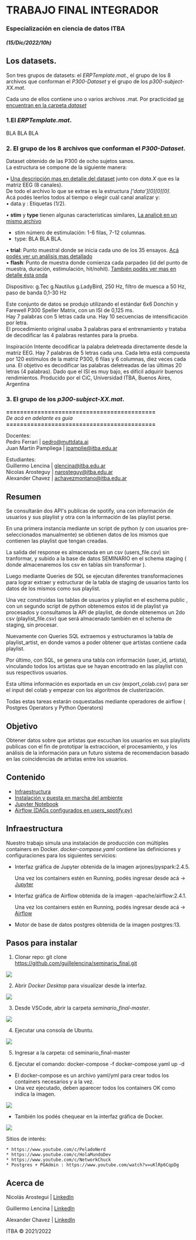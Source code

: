 
# TRABAJO FINAL INTEGRADOR
### Especialización en ciencia de datos ITBA  
  
##### *(15/Dic/2022/10h)*  



  
## Los datasets.  
Son tres grupos de datasets: el *ERPTemplate.mat.*, el grupo de los 8 archivos que conforman el *P300-Dataset* y el grupo de los *p300-subject-XX.mat*.  
  
Cada uno de ellos contiene uno o varios archivos .mat. Por practicidad [se encuentran en la carpeta *dataset*](dataset/)  
  
### 1.El *ERPTemplate.mat*.
BLA BLA BLA    
  
  
  
### 2. El grupo de los 8 archivos que conforman el *P300-Dataset*.  
Dataset obtenido de las P300 de ocho sujetos sanos.  
La estructura se compone de la siguiente manera:  
  
• [Una descripción mas en detalle del dataset](a_analisis_P300S4.ipynb) junto con *data.X* que es la matriz EEG (8 canales).  
De todo el archivo lo que se extrae es la estructura *['data'][0][0][0]*.  
Acá podés leerlos todos al tiempo o elegir cuál canal analizar y:  
• data.y : Etiquetas (1/2).  
  
• **stim** y **type** tienen algunas características similares, [La analicé en un mismo archivo](a_analisis_stim&type.ipynb)
- stim número de estimulación: 1-6 filas, 7-12 columnas.  
- type: BLA BLA BLA.  
  
• **trial**: Punto muestral donde se inicia cada uno de los 35 ensayos. [Acá podés ver un análisis mas detallado](a_analisis_trial.ipynb)  
• **flash**: Punto de muestra donde comienza cada parpadeo (id del punto de muestra, duración, estimulación, hit/nohit). [También podés ver mas en detalle ésta onda](a_analisis_flash.ipynb)  

Dispositivo: g.Tec g.Nautilus g.LadyBird, 250 Hz, filtro de muesca a 50 Hz, paso de banda 0,1-30 Hz
  
Este conjunto de datos se produjo utilizando el estándar 6x6 Donchin y Farewell P300 Speller Matrix, con un ISI de 0,125 ms.  
Hay 7 palabras con 5 letras cada una. Hay 10 secuencias de intensificación por letra.  
El procedimiento original usaba 3 palabras para el entrenamiento y trataba de decodificar las 4 palabras restantes para la prueba.    
  





Inspiración
Intente decodificar la palabra deletreada directamente desde la matriz EEG. Hay 7 palabras de 5 letras cada una. Cada letra está compuesta por 120 estímulos de la matriz P300, 6 filas y 6 columnas, diez veces cada una. El objetivo es decodificar las palabras deletreadas de las últimas 20 letras (4 palabras). Dado que el ISI es muy bajo, es difícil adquirir buenos rendimientos.
Producido por el CiC, Universidad ITBA, Buenos Aires, Argentina

  
  
### 3. El grupo de los *p300-subject-XX.mat*.  






  




  **===========================================**  
  *De acá en adelante es guia*  
  **===========================================**  
    
Docentes:   
Pedro Ferrari | pedro@muttdata.ai  
Juan Martín Pampliega | jpamplie@itba.edu.ar  

Estudiantes:      
Guillermo Lencina | glencina@itba.edu.ar    
Nicolas Arosteguy | narosteguy@itba.edu.ar    
Alexander Chavez | achavezmontano@itba.edu.ar   
  
  
## Resumen

Se consultarán dos API's publicas de spotify, una con información de usuarios y sus playlist y otra con la información de las playlist perse.  
  
En una primera instancia mediante un script de python (y con usuarios pre-seleccionados manualmente) se obtienen datos de los mismos que contienen las playlist que tengan creadas.  
  
La salida del  response es almacenada en un csv (users_file.csv) sin tranformar, y subido a la base de datos SEMINARIO en el schema staging ( donde almacenaremos los csv en tablas sin transformar ).  
  
Luego mediante Queries de SQL se ejecutan diferentes transformaciones para lograr extraer y estructurar de la tabla de staging de usuarios tanto los datos de los mismos como sus playlist.  
  
Una vez construidas las tablas de usuarios y playlist en el eschema public , con un segundo script de python obtenemos estos id de playlist ya procesados y consultamos la API de playlist, de donde obtenemos un 2do csv (playlist_file.csv) que será almacenado también en el schema de staging, sin procesar.  
  
Nuevamente con Queries SQL extraemos y estructuramos la tabla de playlist_artist, en donde vamos a poder obtener que artistas contiene cada playlist.  
  
Por último, con SQL, se genera una tabla con información (user_id, artista), vinculando todos los artistas que se hayan encontrado en las playlist con sus respectivos usuarios.  
  
Esta ultima información es exportada en un csv (export_colab.csv) para ser el input del colab y empezar con los algoritmos de clusterización.  
  
Todas estas tareas estarán osquestadas mediante operadores de airflow ( Postgres Operators y Python Operators)  
  
  
## Objetivo    
  
Obtener datos sobre que artistas que escuchan los usuarios en sus playlists publicas con el fin de prototipar la extraccióon, el procesamiento, y los análisis de la información para un futuro sistema de recomendacion basado en las coincidencias de artistas entre los usuarios.


## Contenido

* [Infraestructura](#Infraestructura)
* [Instalación y puesta en marcha del ambiente](#Pasos-para-instalar)
* [Jupyter Notebook](jupyter/notebook/README.md)
* [Airflow (DAGs configurados en _users_spotify.py_)](dags/README.md)
  
    
## Infraestructura  
  
Nuestro trabajo simula una instalación de producción con múltiples containers en Docker.
_docker-compose.yaml_ contiene las definiciones y configuraciones para los siguientes servicios:

* Interfaz gráfica de Jupyter obtenida de la imagen arjones/pyspark:2.4.5. 

    Una vez los containers estén en Running, podés ingresar desde acá -> [Jupyter](http://localhost:8888)

* Interfaz gráfica de Airflow obtenida de la imagen -apache/airflow:2.4.1. 

    Una vez los containers estén en Running, podés ingresar desde acá -> [Airflow](http://localhost:8080)

* Motor de base de datos postgres obtenida de la imagen postgres:13. 


## Pasos para instalar

1. Clonar repo: git clone https://github.com/guillelencina/seminario_final.git

![](./images/git_clone.jpg)


2. Abrir _Docker Desktop_ para visualizar desde la interfaz.

![](./images/docker_desktop_ini.jpg)


3. Desde VSCode, abrir la carpeta _seminario_final-master_.

![](./images/folder_seminario_final.jpg)


4. Ejecutar una consola de Ubuntu.

![](./images/ubuntu_console.jpg)


5. Ingresar a la carpeta: cd seminario_final-master

6. Ejecutar el comando: docker-compose -f docker-compose.yaml up -d

* El docker-compose es un archivo yaml/yml para crear todos los containers necesarios y a la vez.
* Una vez ejecutado, deben aparecer todos los containers OK como indica la imagen.

![](./images/containers_done.jpg)

* También los podés chequear en la interfaz gráfica de Docker.

![](./images/containers_running.jpg)


Sitios de interés: 

    * https://www.youtube.com/c/PeladoNerd  
    * https://www.youtube.com/c/HolaMundoDev  
    * https://www.youtube.com/c/NetworkChuck
    * Postgres + PGAdmin : https://www.youtube.com/watch?v=uKlRp6CqpDg  


## Acerca de

Nicolás Arostegui | [LinkedIn](https://www.linkedin.com/in/nicol%C3%A1s-arosteguy-a564a97a/) 

Guillermo Lencina | [LinkedIn](https://www.linkedin.com/in/guillermolencina/) 

Alexander Chavez | [LinkedIn](https://www.linkedin.com/in/alexchavez1980/) 

ITBA &copy; 2021/2022 
